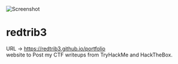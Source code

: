 ![Screenshot](/images/redtribe-sec.svg)
# redtrib3

URL -> https://redtrib3.github.io/portfolio  \
website to Post my CTF writeups from TryHackMe and HackTheBox.

